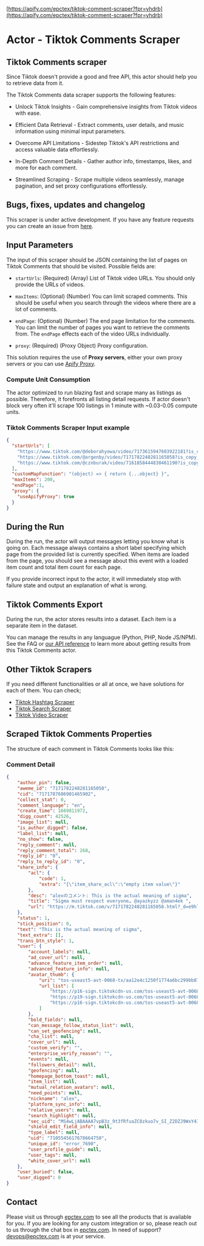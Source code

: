 [https://apify.com/epctex/tiktok-comment-scraper?fpr=yhdrb](https://apify.com/epctex/tiktok-comment-scraper?fpr=yhdrb)

# Actor - Tiktok Comments Scraper

## Tiktok Comments scraper

Since Tiktok doesn't provide a good and free API, this actor should help you to retrieve data from it.

The Tiktok Comments data scraper supports the following features:

- Unlock Tiktok Insights - Gain comprehensive insights from Tiktok videos with ease.

- Efficient Data Retrieval - Extract comments, user details, and music information using minimal input parameters.

- Overcome API Limitations - Sidestep Tiktok's API restrictions and access valuable data effortlessly.

- In-Depth Comment Details - Gather author info, timestamps, likes, and more for each comment.

- Streamlined Scraping - Scrape multiple videos seamlessly, manage pagination, and set proxy configurations effortlessly.


## Bugs, fixes, updates and changelog

This scraper is under active development. If you have any feature requests you can create an issue from [here](https://github.com/epctex/tiktok-comments-scraper/issues).

## Input Parameters

The input of this scraper should be JSON containing the list of pages on Tiktok Comments that should be visited. Possible fields are:

- `startUrls`: (Required) (Array) List of Tiktok video URLs. You should only provide the URLs of videos.

- `maxItems`: (Optional) (Number) You can limit scraped comments. This should be useful when you search through the videos where there are a lot of comments.

- `endPage`: (Optional) (Number) The end page limitation for the comments. You can limit the number of pages you want to retrieve the comments from. The `endPage` effects each of the video URLs individually.

- `proxy`: (Required) (Proxy Object) Proxy configuration.

This solution requires the use of **Proxy servers**, either your own proxy servers or you can use [Apify Proxy](https://www.apify.com/docs/proxy).

### Compute Unit Consumption

The actor optimized to run blazing fast and scrape many as listings as possible. Therefore, it forefronts all listing detail requests. If actor doesn't block very often it'll scrape 100 listings in 1 minute with ~0.03-0.05 compute units.

### Tiktok Comments Scraper Input example

```json
{
  "startUrls": [
    "https://www.tiktok.com/@deborahyowa/video/7173615947603922181?is_copy_url=1&is_from_webapp=v1",
    "https://www.tiktok.com/@argenby/video/7171782248281165058?is_copy_url=1&is_from_webapp=v1",
    "https://www.tiktok.com/@cznburak/video/7161858444830461190?is_copy_url=1&is_from_webapp=v1"
  ],
  "customMapFunction": "(object) => { return {...object} }",
  "maxItems": 200,
  "endPage":1,
  "proxy": {
    "useApifyProxy": true
  }
}
```

## During the Run

During the run, the actor will output messages letting you know what is going on. Each message always contains a short label specifying which page from the provided list is currently specified.
When items are loaded from the page, you should see a message about this event with a loaded item count and total item count for each page.

If you provide incorrect input to the actor, it will immediately stop with failure state and output an explanation of what is wrong.

## Tiktok Comments Export

During the run, the actor stores results into a dataset. Each item is a separate item in the dataset.

You can manage the results in any languague (Python, PHP, Node JS/NPM). See the FAQ or <a href="https://www.apify.com/docs/api" target="blank">our API reference</a> to learn more about getting results from this Tiktok Comments actor.

## Other Tiktok Scrapers

If you need different functionalities or all at once, we have solutions for each of them. You can check;

- [Tiktok Hashtag Scraper](https://apify.com/epctex/tiktok-hashtag-scraper)
- [Tiktok Search Scraper](https://apify.com/epctex/tiktok-search-scraper)
- [Tiktok Video Scraper](https://apify.com/epctex/tiktok-video-scraper)

## Scraped Tiktok Comments Properties

The structure of each comment in Tiktok Comments looks like this:

### Comment Detail

```json
{
	"author_pin": false,
	"aweme_id": "7171782248281165058",
	"cid": "7171787686901465902",
	"collect_stat": 0,
	"comment_language": "en",
	"create_time": 1669811972,
	"digg_count": 42526,
	"image_list": null,
	"is_author_digged": false,
	"label_list": null,
	"no_show": false,
	"reply_comment": null,
	"reply_comment_total": 268,
	"reply_id": "0",
	"reply_to_reply_id": "0",
	"share_info": {
		"acl": {
			"code": 1,
			"extra": "{\"item_share_acl\":\"empty item value\"}"
		},
		"desc": "alexのコメント: This is the actual meaning of sigma",
		"title": "Sigma must respect everyone… @ayazkyzz @aman4ek ",
		"url": "https://m.tiktok.com/v/7171782248281165058.html?_d=e9hlia25ee8a8f&comment_author_id=7105545617678664750&preview_pb=0&share_comment_id=7171787686901465902&share_item_id=7171782248281165058&sharer_language=ja-JP&source=h5_m&u_code=0"
	},
	"status": 1,
	"stick_position": 0,
	"text": "This is the actual meaning of sigma",
	"text_extra": [],
	"trans_btn_style": 1,
	"user": {
		"account_labels": null,
		"ad_cover_url": null,
		"advance_feature_item_order": null,
		"advanced_feature_info": null,
		"avatar_thumb": {
			"uri": "tos-useast5-avt-0068-tx/aa12e4c1250f1774a6bc299bb87c8b58",
			"url_list": [
				"https://p16-sign.tiktokcdn-us.com/tos-useast5-avt-0068-tx/aa12e4c1250f1774a6bc299bb87c8b58~c5_100x100.jpg?x-expires=1692957600&x-signature=xdcSGNgBwc0GhX21ZpOcGX8WOko%3D",
				"https://p19-sign.tiktokcdn-us.com/tos-useast5-avt-0068-tx/aa12e4c1250f1774a6bc299bb87c8b58~c5_100x100.jpg?x-expires=1692957600&x-signature=vKQKN6kPwOxYSNnk5AZr1eziXwo%3D",
				"https://p16-sign.tiktokcdn-us.com/tos-useast5-avt-0068-tx/aa12e4c1250f1774a6bc299bb87c8b58~c5_100x100.jpeg?x-expires=1692957600&x-signature=8j%2FBXd3%2FFQi%2BJtCPtcv62IV3Feo%3D"
			]
		},
		"bold_fields": null,
		"can_message_follow_status_list": null,
		"can_set_geofencing": null,
		"cha_list": null,
		"cover_url": null,
		"custom_verify": "",
		"enterprise_verify_reason": "",
		"events": null,
		"followers_detail": null,
		"geofencing": null,
		"homepage_bottom_toast": null,
		"item_list": null,
		"mutual_relation_avatars": null,
		"need_points": null,
		"nickname": "alex",
		"platform_sync_info": null,
		"relative_users": null,
		"search_highlight": null,
		"sec_uid": "MS4wLjABAAAA7vpB3z_9t3fRfuaZC8zkuo7v_SI_Z2DZJ9WxY4IzPrZJJ0TZFBiYFbgk3iglgOPC",
		"shield_edit_field_info": null,
		"type_label": null,
		"uid": "7105545617678664750",
		"unique_id": "error_7690",
		"user_profile_guide": null,
		"user_tags": null,
		"white_cover_url": null
	},
	"user_buried": false,
	"user_digged": 0
}
```

## Contact
Please visit us through [epctex.com](https://epctex.com) to see all the products that is available for you. If you are looking for any custom integration or so, please reach out to us through the chat box in [epctex.com](https://epctex.com). In need of support? [devops@epctex.com](mailto:devops@epctex.com) is at your service.
